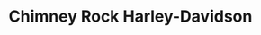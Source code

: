 ---
title: "Chimney Rock Harley-Davidson"
url: /chimney-rock/chimney-rock-harley-davidson/
shop: Motorrad
---